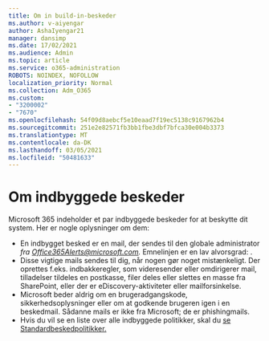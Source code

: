 ```yaml
---
title: Om in build-in-beskeder
ms.author: v-aiyengar
author: AshaIyengar21
manager: dansimp
ms.date: 17/02/2021
ms.audience: Admin
ms.topic: article
ms.service: o365-administration
ROBOTS: NOINDEX, NOFOLLOW
localization_priority: Normal
ms.collection: Adm_O365
ms.custom:
- "3200002"
- "7670"
ms.openlocfilehash: 54f09d8aebcf5e10eaad7f19ec5138c9167962b4
ms.sourcegitcommit: 251e2e82571fb3bb1fbe3dbf7bfca30e004b3373
ms.translationtype: MT
ms.contentlocale: da-DK
ms.lasthandoff: 03/05/2021
ms.locfileid: "50481633"
---
```

# <a name="about-built-in-alerts"></a>Om indbyggede beskeder

Microsoft 365 indeholder et par indbyggede beskeder for at beskytte dit system. Her er nogle oplysninger om dem:

- En indbygget besked er en mail, der sendes til den globale administrator *fra Office365Alerts@microsoft.com.* Emnelinjen er en lav alvorsgrad: <name of alert policy> .
- Disse vigtige mails sendes til dig, når nogen gør noget mistænkeligt. Der oprettes f.eks. indbakkeregler, som videresender eller omdirigerer mail, tilladelser tildeles en postkasse, filer deles eller slettes en masse fra SharePoint, eller der er eDiscovery-aktiviteter eller mailforsinkelse.
- Microsoft beder aldrig om en brugeradgangskode, sikkerhedsoplysninger eller om at godkende brugeren igen i en beskedmail. Sådanne mails er ikke fra Microsoft; de er phishingmails.
- Hvis du vil se en liste over alle indbyggede politikker, skal du [se Standardbeskedpolitikker.](https://go.microsoft.com/fwlink/?linkid=2103170)